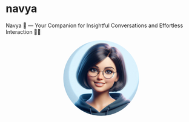# navya
Navya 🌟 — Your Companion for Insightful Conversations and Effortless Interaction 💬✨
<p align="center">
  <img src="imgs/navya_avatar.png" alt="Navya - Conversational AI" width="200" style="border-radius: 50%;">
</p>